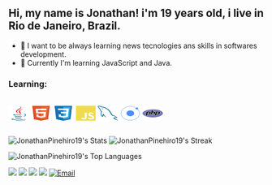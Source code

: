 <h2>Hi, my name is Jonathan! i'm 19 years old, i live in Rio de Janeiro, Brazil.</h2>


- 👀 I want to be always learning news tecnologies ans skills in softwares development.
- 🌱 Currently I'm learning JavaScript and Java.



<h3>Learning:</h3>
<div style="display: inline_block; margin_bottom: 20px; background_color: purpple;"><br>
  <img align="center" alt="Jhon-Java" height="30" width="40" src="https://raw.githubusercontent.com/devicons/devicon/master/icons/java/java-original.svg">
  <img align="center" alt="Jhon-HTML" height="30" width="40" src="https://raw.githubusercontent.com/devicons/devicon/master/icons/html5/html5-original.svg">
  <img align="center" alt="Jhon-CSS" height="30" width="40" src="https://raw.githubusercontent.com/devicons/devicon/master/icons/css3/css3-original.svg">
  <img align="center" alt="Jhon-Js" height="30" width="40" src="https://raw.githubusercontent.com/devicons/devicon/master/icons/javascript/javascript-plain.svg">
  <!--<img align="center" alt="Jhon-TypeScript" height="30" width="40" src="https://raw.githubusercontent.com/devicons/devicon/master/icons/typescript/typescript-plain.svg">-->  
  <img align="center" alt="Jhon-MySql" height="30" width="40" src="https://raw.githubusercontent.com/devicons/devicon/master/icons/mysql/mysql-original.svg">
  <!--<img align="center" alt="Jhon-MySql" height="30" width="40" src="https://raw.githubusercontent.com/devicons/devicon/master/icons/angularjs/angularjs-plain.svg">-->
  <img align="center" alt="Jhon-MySql" height="30" width="40" src="https://raw.githubusercontent.com/devicons/devicon/master/icons/ionic/ionic-original.svg">
  <img align="center" alt="Jhon-Myphp" height="30" width="40" src="https://raw.githubusercontent.com/devicons/devicon/master/icons/php/php-original.svg">
  
</div>


<h2></h2>






![JonathanPinehiro19's Stats](https://github-readme-stats.vercel.app/api?username=JonathanPinehiro19&theme=material-palenight&show_icons=true&hide_border=true&count_private=true)
![JonathanPinehiro19's Streak](https://github-readme-streak-stats.herokuapp.com/?user=JonathanPinehiro19&theme=material-palenight&hide_border=true)


![JonathanPinehiro19's Top Languages](https://github-readme-stats.vercel.app/api/top-langs/?username=JonathanPinehiro19&theme=material-palenight&show_icons=true&hide_border=true&layout=compact)

[<img src="https://img.shields.io/badge/linkedin-%230077B5.svg?&style=for-the-badge&logo=linkedin&logoColor=white" />](www.linkedin.com/in/jonathan-pinheiro-devops) [<img src = "https://img.shields.io/badge/instagram-%23E4405F.svg?&style=for-the-badge&logo=instagram&logoColor=white">](https://instagram.com/jonathan_pinheiros?igshid=MzNlNGNkZWQ4Mg==) [<img src = "https://img.shields.io/badge/facebook-%231877F2.svg?&style=for-the-badge&logo=facebook&logoColor=white">](https://www.facebook.com/profile.php?id=100017716937199&mibextid=ZbWKwL)
<a href="https://api.whatsapp.com/send?phone=5521965013863&text=Olá Jonathan!, vim pelo seu GitHub." target="_blank"><img src="https://img.shields.io/badge/WhatsApp-25D366?style=for-the-badge&logo=whatsapp&logoColor=white"></a>
[![Email](https://img.shields.io/badge/Gmail-D14836?style=for-the-badge&logo=gmail&logoColor=white)](mailto:jonathandevopssenac@gmail.com)



<!---
JonathanPinehiro19/JonathanPinehiro19 is a ✨ special ✨ repository because its `README.md` (this file) appears on your GitHub profile.
You can click the Preview link to take a look at your changes.
--->

